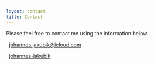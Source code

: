 ```yaml
---
layout: contact
title: Contact
---
```


Please feel free to contact me using the information below.

<div>
<i class="fa fa-envelope"></i>   <a href = "mailto: johannes.jakubik@icloud.com"> johannes.jakubik@icloud.com</a> <br>

<i class="fa fa-linkedin-square" style="font-size: 1.04rem;"></i>   <a href = "https://www.linkedin.com/in/johannes-jakubik-8763ba167/"> johannes-jakubik</a>
</div>